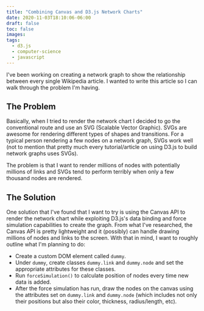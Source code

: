 ```yaml
---
title: "Combining Canvas and D3.js Network Charts"
date: 2020-11-03T18:10:06-06:00
draft: false
toc: false
images:
tags:
  - d3.js
  - computer-science
  - javascript
---
```


I've been working on creating a network graph to show the relationship between every single Wikipedia article. I wanted to write this article so I can walk through the problem I'm having.

## The Problem

Basically, when I tried to render the network chart I decided to go the conventional route and use an SVG (Scalable Vector Graphic). SVGs are awesome for rendering different types of shapes and transitions. For a typical person rendering a few nodes on a network graph, SVGs work well (not to mention that pretty much every tutorial/article on using D3.js to build network graphs uses SVGs).

The problem is that I want to render millions of nodes with potentially millions of links and SVGs tend to perform terribly when only a few thousand nodes are rendered.

## The Solution

One solution that I've found that I want to try is using the Canvas API to render the network chart while exploiting D3.js's data binding and force simulation capabilities to create the graph. From what I've researched, the Canvas API is pretty lightweight and it (possibly) can handle drawing millions of nodes and links to the screen. With that in mind, I want to roughly outline what I'm planning to do:

*  Create a custom DOM element called `dummy`.
* Under `dummy`, create classes `dummy.link` and `dummy.node` and set the appropriate attributes for these classes.
* Run `forceSimulation()` to calculate position of nodes every time new data is added.
* After the force simulation has run, draw the nodes on the canvas using the attributes set on `dummy.link` and `dummy.node` (which includes not only their positions but also their color, thickness, radius/length, etc).
